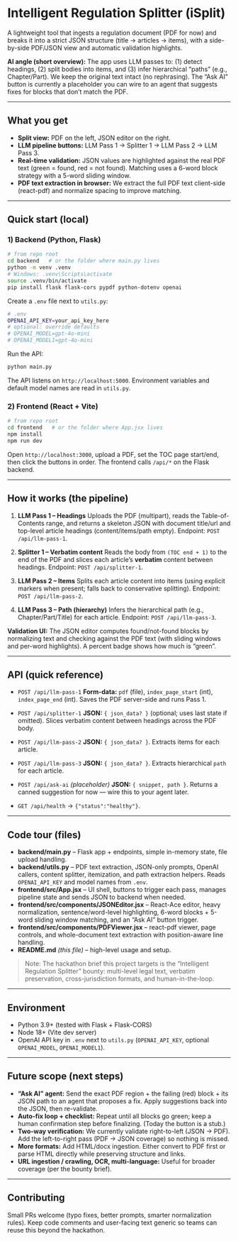 # Intelligent Regulation Splitter (iSplit)

A lightweight tool that ingests a regulation document (PDF for now) and breaks it into a strict JSON structure (title → articles → items), with a side-by-side PDF/JSON view and automatic validation highlights.

**AI angle (short overview):**
The app uses LLM passes to: (1) detect headings, (2) split bodies into items, and (3) infer hierarchical “paths” (e.g., Chapter/Part). We keep the original text intact (no rephrasing). The “Ask AI” button is currently a placeholder you can wire to an agent that suggests fixes for blocks that don’t match the PDF. &#x20;

---

## What you get

* **Split view:** PDF on the left, JSON editor on the right.&#x20;
* **LLM pipeline buttons:** LLM Pass 1 → Splitter 1 → LLM Pass 2 → LLM Pass 3.&#x20;
* **Real-time validation:** JSON values are highlighted against the real PDF text (green = found, red = not found). Matching uses a 6-word block strategy with a 5-word sliding window.&#x20;
* **PDF text extraction in browser:** We extract the full PDF text client-side (react-pdf) and normalize spacing to improve matching.&#x20;

---

## Quick start (local)

### 1) Backend (Python, Flask)

```bash
# from repo root
cd backend   # or the folder where main.py lives
python -m venv .venv
# Windows: .venv\Scripts\activate
source .venv/bin/activate
pip install flask flask-cors pypdf python-dotenv openai
```

Create a `.env` file next to `utils.py`:

```bash
# .env
OPENAI_API_KEY=your_api_key_here
# optional: override defaults
# OPENAI_MODEL=gpt-4o-mini
# OPENAI_MODEL1=gpt-4o-mini
```

Run the API:

```bash
python main.py
```

The API listens on `http://localhost:5000`.&#x20;
Environment variables and default model names are read in `utils.py`.&#x20;

### 2) Frontend (React + Vite)

```bash
# from repo root
cd frontend   # or the folder where App.jsx lives
npm install
npm run dev
```

Open `http://localhost:3000`, upload a PDF, set the TOC page start/end, then click the buttons in order. The frontend calls `/api/*` on the Flask backend.&#x20;

---

## How it works (the pipeline)

1. **LLM Pass 1 – Headings**
   Uploads the PDF (multipart), reads the Table-of-Contents range, and returns a skeleton JSON with document title/url and top-level article headings (content/items/path empty). Endpoint: `POST /api/llm-pass-1`. &#x20;

2. **Splitter 1 – Verbatim content**
   Reads the body from `(TOC end + 1)` to the end of the PDF and slices each article’s **verbatim** content between headings. Endpoint: `POST /api/splitter-1`. &#x20;

3. **LLM Pass 2 – Items**
   Splits each article content into items (using explicit markers when present; falls back to conservative splitting). Endpoint: `POST /api/llm-pass-2`. &#x20;

4. **LLM Pass 3 – Path (hierarchy)**
   Infers the hierarchical path (e.g., Chapter/Part/Title) for each article. Endpoint: `POST /api/llm-pass-3`. &#x20;

**Validation UI:**
The JSON editor computes found/not-found blocks by normalizing text and checking against the PDF text (with sliding windows and per-word highlights). A percent badge shows how much is “green”.&#x20;

---

## API (quick reference)

* `POST /api/llm-pass-1`
  **Form-data:** `pdf` (file), `index_page_start` (int), `index_page_end` (int). Saves the PDF server-side and runs Pass 1.&#x20;

* `POST /api/splitter-1`
  **JSON:** `{ json_data? }` (optional; uses last state if omitted). Slices verbatim content between headings across the PDF body.&#x20;

* `POST /api/llm-pass-2`
  **JSON:** `{ json_data? }`. Extracts items for each article.&#x20;

* `POST /api/llm-pass-3`
  **JSON:** `{ json_data? }`. Extracts hierarchical `path` for each article.&#x20;

* `POST /api/ask-ai` *(placeholder)*
  **JSON:** `{ snippet, path }`. Returns a canned suggestion for now — wire this to your agent later.&#x20;

* `GET /api/health` → `{"status":"healthy"}`.&#x20;

---

## Code tour (files)

* **backend/main.py** – Flask app + endpoints, simple in-memory state, file upload handling.&#x20;
* **backend/utils.py** – PDF text extraction, JSON-only prompts, OpenAI callers, content splitter, itemization, and path extraction helpers. Reads `OPENAI_API_KEY` and model names from `.env`.&#x20;
* **frontend/src/App.jsx** – UI shell, buttons to trigger each pass, manages pipeline state and sends JSON to backend when needed.&#x20;
* **frontend/src/components/JSONEditor.jsx** – React-Ace editor, heavy normalization, sentence/word-level highlighting, 6-word blocks + 5-word sliding window matching, and an “Ask AI” button trigger.&#x20;
* **frontend/src/components/PDFViewer.jsx** – react-pdf viewer, page controls, and whole-document text extraction with position-aware line handling.&#x20;
* **README.md** *(this file)* – high-level usage and setup.&#x20;

> Note: The hackathon brief this project targets is the “Intelligent Regulation Splitter” bounty: multi-level legal text, verbatim preservation, cross-jurisdiction formats, and human-in-the-loop.&#x20;

---

## Environment

* Python 3.9+ (tested with Flask + Flask-CORS)
* Node 18+ (Vite dev server)
* OpenAI API key in `.env` next to `utils.py` (`OPENAI_API_KEY`, optional `OPENAI_MODEL`, `OPENAI_MODEL1`).&#x20;

---

## Future scope (next steps)

* **“Ask AI” agent:** Send the exact PDF region + the failing (red) block + its JSON path to an agent that proposes a fix. Apply suggestions back into the JSON, then re-validate.&#x20;
* **Auto-fix loop + checklist:** Repeat until all blocks go green; keep a human confirmation step before finalizing. (Today the button is a stub.)&#x20;
* **Two-way verification:** We currently validate right-to-left (JSON → PDF). Add the left-to-right pass (PDF → JSON coverage) so nothing is missed.&#x20;
* **More formats:** Add HTML/docx ingestion. Either convert to PDF first or parse HTML directly while preserving structure and links.
* **URL ingestion / crawling, OCR, multi-language:** Useful for broader coverage (per the bounty brief).&#x20;

---

## Contributing

Small PRs welcome (typo fixes, better prompts, smarter normalization rules). Keep code comments and user-facing text generic so teams can reuse this beyond the hackathon.
